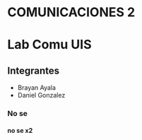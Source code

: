 # COMUNICACIONES 2 

# Lab Comu UIS

## Integrantes

- Brayan Ayala
- Daniel Gonzalez

### No se

#### no se x2
